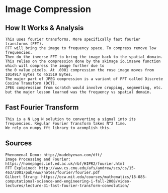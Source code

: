 # Image Compression

## How It Works & Analysis
    This uses fourier transforms. More specifically fast fourier transforms (FFT).
    FFT will bring the image to frequency space. To compress remove low frequencies. 
    Then do the inverse FFT to bring the image back to the spatial domain. 
    This relies on the compression done by the skimage io.imsave function which will compress the image further due to 
    the 0 value pixels. At .0001 compression the rose image moves from 1014917 Bytes to 451519 Bytes.
    The major part of JPEG compression is a variant of FFT called Discrete Cosine Transform (DCT).
    JPEG compression from scratch would involve cropping, segmenting, etc. but the major lesson learned was the frequency vs spatial domain.

## Fast Fourier Transform
    This is a N Log N solution to converting a signal into its frequencies. Regular Fourier Transform takes N^2 time. 
    We rely on numpy fft library to acomplish this.

## Sources 
    Phenomenal Demo: http://madebyevan.com/dft/
    Image Processing and Fourier: https://homepages.inf.ed.ac.uk/rbf/HIPR2/fourier.html
    FFT Explained: http://www.cs.cmu.edu/afs/andrew/scs/cs/15-463/2001/pub/www/notes/fourier/fourier.pdf
    Gilbert Strang: https://ocw.mit.edu/courses/mathematics/18-085-computational-science-and-engineering-i-fall-2008/video-lectures/lecture-31-fast-fourier-transform-convolution/
